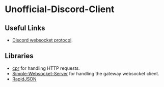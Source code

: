 # Unofficial-Discord-Client

## Useful Links

 - [Discord websocket protocol](https://discordapp.com/developers/docs/topics/gateway).

## Libraries

 - [cpr](https://github.com/whoshuu/cpr) for handling HTTP requests.
 - [Simple-Websocket-Server](https://gitlab.com/eidheim/Simple-WebSocket-Server) for handling the gateway websocket client.
 - [RapidJSON](https://github.com/Tencent/rapidjson/)
